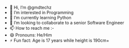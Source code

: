 - 👋 Hi, I’m @gmdtechz
- 👀 I’m interested in Programming
- 🌱 I’m currently learning Python
- 💞️ I’m looking to collaborate to a senior Software Engineer
- 📫 How to reach me :-
- 😄 Pronouns: He/Him
- ⚡ Fun fact: Age is 17 years while height is 190cm+

<!---
gmdtechz/gmdtechz is a ✨ special ✨ repository because its `README.md` (this file) appears on your GitHub profile.
You can click the Preview link to take a look at your changes.
--->
